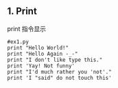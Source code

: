 ## 1. Print
print 指令显示

```
#ex1.py
print "Hello World!"
print "Hello Again -_-"
print "I don't like type this."
print 'Yay! Not funny'
print "I'd much rather you 'not'."
print 'I "said" do not touch this'
```
